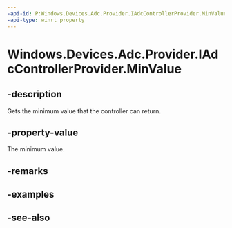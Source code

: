----api-id: P:Windows.Devices.Adc.Provider.IAdcControllerProvider.MinValue
-api-type: winrt property
---<!-- Property syntaxpublic int MinValue { get; }--># Windows.Devices.Adc.Provider.IAdcControllerProvider.MinValue## -descriptionGets the minimum value that the controller can return.## -property-valueThe minimum value.## -remarks## -examples## -see-also